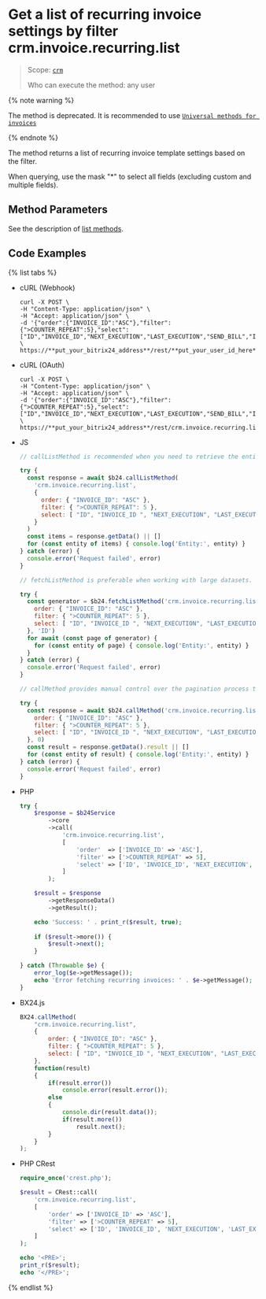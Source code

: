 # Get a list of recurring invoice settings by filter crm.invoice.recurring.list

> Scope: [`crm`](../../../scopes/permissions.md)
>
> Who can execute the method: any user

{% note warning %}

The method is deprecated. It is recommended to use [`Universal methods for invoices`](../../universal/invoice.md)

{% endnote %}

The method returns a list of recurring invoice template settings based on the filter.

When querying, use the mask "*" to select all fields (excluding custom and multiple fields).

## Method Parameters

See the description of [list methods](../../../how-to-call-rest-api/list-methods-pecularities.md).

## Code Examples

{% list tabs %}

- cURL (Webhook)

    ```http
    curl -X POST \
    -H "Content-Type: application/json" \
    -H "Accept: application/json" \
    -d '{"order":{"INVOICE_ID":"ASC"},"filter":{">COUNTER_REPEAT":5},"select":["ID","INVOICE_ID","NEXT_EXECUTION","LAST_EXECUTION","SEND_BILL","IS_LIMIT"]}' \
    https://**put_your_bitrix24_address**/rest/**put_your_user_id_here**/**put_your_webhook_here**/crm.invoice.recurring.list
    ```

- cURL (OAuth)

    ```http
    curl -X POST \
    -H "Content-Type: application/json" \
    -H "Accept: application/json" \
    -d '{"order":{"INVOICE_ID":"ASC"},"filter":{">COUNTER_REPEAT":5},"select":["ID","INVOICE_ID","NEXT_EXECUTION","LAST_EXECUTION","SEND_BILL","IS_LIMIT"],"auth":"**put_access_token_here**"}' \
    https://**put_your_bitrix24_address**/rest/crm.invoice.recurring.list
    ```

- JS

    ```js
    // callListMethod is recommended when you need to retrieve the entire set of list data and the volume of records is relatively small (up to about 1000 items). The method loads all data at once, which can lead to high memory load when working with large volumes.
    
    try {
      const response = await $b24.callListMethod(
        'crm.invoice.recurring.list',
        {
          order: { "INVOICE_ID": "ASC" },
          filter: { ">COUNTER_REPEAT": 5 },
          select: [ "ID", "INVOICE_ID ", "NEXT_EXECUTION", "LAST_EXECUTION", "SEND_BILL", "IS_LIMIT" ]
        }
      )
      const items = response.getData() || []
      for (const entity of items) { console.log('Entity:', entity) }
    } catch (error) {
      console.error('Request failed', error)
    }
    
    // fetchListMethod is preferable when working with large datasets. The method implements iterative fetching using a generator, allowing data to be processed in parts and efficiently using memory.
    
    try {
      const generator = $b24.fetchListMethod('crm.invoice.recurring.list', {
        order: { "INVOICE_ID": "ASC" },
        filter: { ">COUNTER_REPEAT": 5 },
        select: [ "ID", "INVOICE_ID ", "NEXT_EXECUTION", "LAST_EXECUTION", "SEND_BILL", "IS_LIMIT" ]
      }, 'ID')
      for await (const page of generator) {
        for (const entity of page) { console.log('Entity:', entity) }
      }
    } catch (error) {
      console.error('Request failed', error)
    }
    
    // callMethod provides manual control over the pagination process through the start parameter. It is suitable for scenarios where precise control over request batches is required. However, it may be less efficient compared to fetchListMethod when dealing with large volumes of data.
    
    try {
      const response = await $b24.callMethod('crm.invoice.recurring.list', {
        order: { "INVOICE_ID": "ASC" },
        filter: { ">COUNTER_REPEAT": 5 },
        select: [ "ID", "INVOICE_ID ", "NEXT_EXECUTION", "LAST_EXECUTION", "SEND_BILL", "IS_LIMIT" ]
      }, 0)
      const result = response.getData().result || []
      for (const entity of result) { console.log('Entity:', entity) }
    } catch (error) {
      console.error('Request failed', error)
    }
    ```

- PHP

    ```php
    try {
        $response = $b24Service
            ->core
            ->call(
                'crm.invoice.recurring.list',
                [
                    'order'  => ['INVOICE_ID' => 'ASC'],
                    'filter' => ['>COUNTER_REPEAT' => 5],
                    'select' => ['ID', 'INVOICE_ID', 'NEXT_EXECUTION', 'LAST_EXECUTION', 'SEND_BILL', 'IS_LIMIT'],
                ]
            );
    
        $result = $response
            ->getResponseData()
            ->getResult();
    
        echo 'Success: ' . print_r($result, true);
        
        if ($result->more()) {
            $result->next();
        }
    
    } catch (Throwable $e) {
        error_log($e->getMessage());
        echo 'Error fetching recurring invoices: ' . $e->getMessage();
    }
    ```

- BX24.js

    ```js
    BX24.callMethod(
        "crm.invoice.recurring.list",
        {
            order: { "INVOICE_ID": "ASC" },
            filter: { ">COUNTER_REPEAT": 5 },
            select: [ "ID", "INVOICE_ID ", "NEXT_EXECUTION", "LAST_EXECUTION", "SEND_BILL", "IS_LIMIT" ]
        },
        function(result)
        {
            if(result.error())
                console.error(result.error());
            else
            {
                console.dir(result.data());
                if(result.more())
                    result.next();
            }
        }
    );
    ```

- PHP CRest

    ```php
    require_once('crest.php');

    $result = CRest::call(
        'crm.invoice.recurring.list',
        [
            'order' => ['INVOICE_ID' => 'ASC'],
            'filter' => ['>COUNTER_REPEAT' => 5],
            'select' => ['ID', 'INVOICE_ID', 'NEXT_EXECUTION', 'LAST_EXECUTION', 'SEND_BILL', 'IS_LIMIT']
        ]
    );

    echo '<PRE>';
    print_r($result);
    echo '</PRE>';
    ```

{% endlist %}